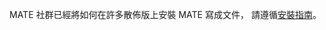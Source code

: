 <!--
.. link:
.. description:
.. tags: 
.. date: 2012-04-17 06:32:31
.. title: Install
.. slug: install
-->

MATE 社群已經將如何在許多散佈版上安裝 MATE 寫成文件，
請遵循[安裝指南](http://wiki.mate-desktop.org/download)。  
